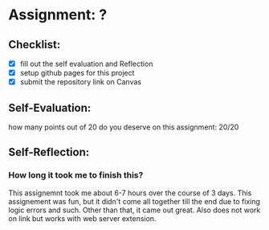 # Assignment: ?

## Checklist:
- [X] fill out the self evaluation and Reflection
- [X] setup github pages for this project
- [X] submit the repository link on Canvas

## Self-Evaluation:

how many points out of 20 do you deserve on this assignment: 20/20

## Self-Reflection:

### How long it took me to finish this? 
This assignemnt took me about 6-7 hours over the course of 3 days. This assignement was fun, but it didn't come all together till the end due to fixing logic errors and such. Other than that, it came out great. Also does not work on link but works with web server extension. 
